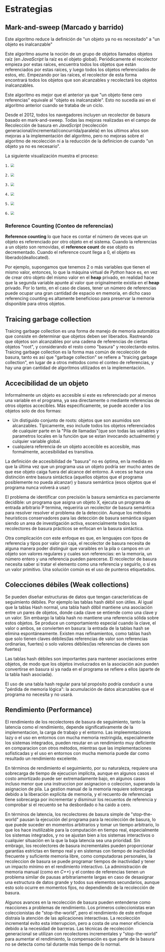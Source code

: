 # Estrategias

## **Mark-and-sweep (Marcado y barrido)**

Este algoritmo reduce la definición de "un objeto ya no es necesitado" a "un objeto es inalcanzable"

Este algoritmo asume la noción de un grupo de objetos llamados objetos raíz (en _JavaScript_ la raíz es el objeto global). Periódicamente el recolector empieza por estas raíces, encuentra todos los objetos que están referenciados por estas raíces, y luego todos los objetos referenciados de estos, etc. Empezando por las raíces, el recolector de esta forma encontrará todos los objetos que son alcanzables y recolectará los objetos inalcanzables.

Este algoritmo es mejor que el anterior ya que "un objeto tiene cero referencias" equivale al "objeto es inalcanzable". Esto no sucedía asi en el algoritmo anterior cuando se trataba de un ciclo.

Desde el 2012, todos los navegadores incluyen un recolector de basura basado en mark-and-sweep. Todas las mejoras realizadas en el campo de Recolección de basura en _JavaScript_ (recolección generacional/incremental/concurrida/paralela) en los ultimos años son mejoras a la implementación del algoritmo, pero no mejoras sobre el algoritmo de recolección ni a la reducción de la definicion de cuando "un objeto ya no es necesario".

La siguiente visualización muestra el proceso:

``1.``
<img src="./Images/javascript1.png" style="zoom: 67%;" />

``2.``
<img src="./Images/javascript2.png" style="zoom: 67%;" />

``3.``
<img src="./Images/javascript3.png" style="zoom: 67%;" />

``4.``
<img src="./Images/javascript4.png" style="zoom: 67%;" />

``5.``
<img src="./Images/javascript5.png" style="zoom: 67%;" />

``6.``
<img src="./Images/javascript6.png" style="zoom: 67%;" />

### **Reference Counting (Conteo de referencias)**

__Reference counting__ lo que hace es contar el número de veces que un objeto es referenciado por otro objeto en el sistema. Cuando la referencias a un objeto son removidas, el __reference count__ de ese objeto es decrementado. Cuando el reference count llega a 0, el objeto es liberado(deallocated).

Por ejemplo, supongamos que tenemos 2 o más variables que tienen el mismo valor, entonces, lo que la máquina virtual de _Python_ hace es, en vez de crear otro objeto del mismo valor en el **heap** privado, en realidad hace que la segunda variable apunte al valor que originalmente existía en el **heap** privado. Por lo tanto, en el caso de clases, tener un número de referencias puede ocupar una gran cantidad de espacio en memoria, en dicho caso referencing counting es altamente beneficioso para preservar la memoria disponible para otros objetos.

## Traicing garbage collection

Traicing garbage collection es una forma de manejo de memoria automática que consiste en determinar que objetos deben ser liberados. Rastreando que objetos son alcanzables por una cadena de referencias de ciertas objetos "root", y considerando el resto como "basura" y recolectando estos. Traicing garbage collection es la forma mas común de recolección de basura, tanto es así que "garbage collection" se refiere a "traicing garbage collection", en lugar de a otros métodos como el conteo de referencias, y hay una gran cantidad de algoritmos utilizados en la implementación.

## Accecibilidad de un objeto

Informalmente un objeto es accesible si este es referenciado por al menos una variable en el programa, ya sea directamente o mediante referencias de otros objetos accecibles. Más especificamente, se puede acceder a los objetos solo de dos formas:

- Un distiguido conjunto de roots: objetos que son asumidos son alcanzables. Típicamente, eso include todos los objetos referenciados de cualquier parte en la "Pila de llamadas"(que son todas las variables y parametros locales en la función que se estan invocando actualmente) y culquier variable global.
- cualquiera referencia de un objeto accecible es accesible, mas formalmente, accesibilidad es transitiva.

La definición de accesibilidad de "basura" no es óptima, en la medida en que la última vez que un programa usa un objeto podría ser mucho antes de que ese objeto caiga fuera del alcance del entorno. A veces se hace una distinción entre basura sintáctica (aquellos objetos que el programa posiblemente no pueda alcanzar) y basura semántica (esos objetos que el programa nunca volverá a usar)

El problema de identificar con precisión la basura semántica es parciamente decidible: un programa que asigna un objeto X, ejecuta un programa de entrada arbitrario P termina, requeriria un recolector de basura semántica para resolver resolver el problema de la detección. Aunque los métodos heurísticos conservadores para las detección de basura semántica siguen siendo un area de investigación activa, escencialmente todos los recolectores de basura prácticos se enfocan en la basura sintáctica.

Otra complicación con este enfoque es que, en lenguajes con tipos de referencia y tipos por valor sin caja, el recolector de basura necesita de alguna manera poder distinguir que varaibles en la pila o campos en un objeto son valores regulares y cuales son referencias: en la memoria, un número entero y una referencia pueden parecerse. El recolector de basura necesita saber si tratar el elemento como una referencia y seguirlo, o si es un valor primitivo. Una solución común es el uso de punteros etiquetados.

## Colecciones débiles (Weak collections)

Se pueden diseñar estructuras de datos que tengan características de seguimiento débiles. Por ejemplo las tablas hash débil son útiles. Al igual que la tablas Hash normal, una tabla hash dðbil mantiene una asociación entre un pares de objetos, donde cada clave se entiende como una clave y un valor. Sin embargo la tabla hash no mantiene una referencia sólida sobre estos objetos. Se produce un comportamiento especial cuando la clave, el valor o ambos, se convierten en basura: la entrada de la tablas hash se elimina espontáneamente. Existen mas refinamientos, como tablas hash que solo tienen claves débiles(las referencias de valor son referencias ordinarias, fuertes) o solo valores débiles(las referencias de claves son fuertes)

Las tablas hash débiles son importantes para mantener asociaciones entre objetos, de modo que los objetos involucrados en la asociación aún pueden convertirse en basura si ya nada en el programa se refiere a ellos (aparte de la tabla hash asociada).

El uso de una tabla hash regular para tal propósito podría conducir a una "pérdida de memoria lógica": la acumulación de datos alcanzables que el programa no necesita y no usará.

## Rendimiento (Performance)

El rendimiento de los recolectores de basura de seguimiento, tanto la latencia como el rendimiento, depende significativamente de la implementacion, la carga de trabajo y el entorno. Las impleemntaciones lazy o el uso en entornos con mucha memoria restringida, especialmente los sistemas integrados, pueden resutar en un rendimiento muy deficiente en comparacion con otros métodos, mientras que las implementaciones sofisticadas y el uso en entornos con mucha memoria puede dar como resultado un rendimiento excelente.

En términos de rendimiento el seguimiento, por su naturaleza, requiere una sobrecarga de tiempo de ejecucion implícita, aunque en algunos casos el costo amortizado puede ser extremadamente bajo, en algunos casos incluso menor que una instruccion por asignacion o coleccion, superando la asignacion de pila. La gestion manual de la memoria requiere sobrecarga debido a la liberación explícita de memoria, y el recuento de referencias tiene sobrecarga por incrementar y disminuir los recuentos de referencia y comprobar si el recuento se ha desbordado o ha caido a cero.

En términos de latencia, los recolectores de basura simple de "stop-the-world" pausan la ejecución del programa para la recolección de basura, lo que puede suceder en momentos arbitrarios y tomar un tiempo arbitrario, lo que los hace inutilizable para la computación en tiempo real, especialmente los sistemas integrados, y no se ajustan bien a los sistemas interactivos o cualquier situación en la que la baja latencia sea una prioridad. Sin embrago, los recolectores de basura incrementales pueden proporcionar garantías estrictas en tiempo real y en sistemas con tiempo de inactividad frecuente y suficiente memoria libre, como computadoras personales, la recoleccion de basura se puede programar tiempos de inactividad y tener un impacto mínimo en el rendimiento interactivo. La administración de memoria manual (como en _C++_) y el conteo de referencias tienen un problema similar de pausas arbitrariamente largas en caso de desasignar una estructura de datos grande y todos sus elementos secundarios, aunque esto solo ocurre en momentos fijos, no dependiendo de la recolección de basura.

Algunos avances en la recolección de basura pueden entenderse como reacciones a problemas de rendimiento. Los primeros coleccionistas eran coleccionistas de "stop-the-world", pero el rendimiento de este enfoque distraia la atención de las aplicaciones interactivas. La recolección incremental evito esta interrupcion, pero a costa de una menor eficiencia debido a la necesidad de barreras. Las técnicas de recolección generacional se utilizan con recolectores incrementales y "stop-the-world" para aumentar el rendimiento, la compensación es que parte de la basura no se detecta como tal durante más tiempo de lo normal.
